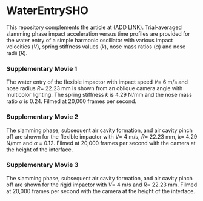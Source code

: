 # WaterEntrySHO

This repository complements the article at (ADD LINK). Trial-averaged slamming phase impact acceleration versus time profiles are provided for the water entry of a simple harmonic oscillator with various impact velocities ($V$), spring stiffness values ($k$), nose mass ratios ($\alpha$) and nose radii ($R$). 

### Supplementary Movie 1

The water entry of the flexible impactor with impact speed $V=$ 6 m/s and nose radius $R=$ 22.23 mm is shown from an oblique camera angle with multicolor lighting. The spring stiffness $k$ is 4.29 N/mm and the nose mass ratio $\alpha$ is 0.24. Filmed at 20,000 frames per second.

### Supplementary Movie 2

The slamming phase, subsequent air cavity formation, and air cavity pinch off are shown for the flexible impactor with $V=$ 4 m/s, $R=$ 22.23 mm, $k=$ 4.29 N/mm and $\alpha$ = 0.12. Filmed at 20,000 frames per second with the camera at the height of the interface.

### Supplementary Movie 3

The slamming phase, subsequent air cavity formation, and air cavity pinch off are shown for the rigid impactor with $V=$ 4 m/s and $R=$ 22.23 mm. Filmed at 20,000 frames per second with the camera at the height of the interface.
